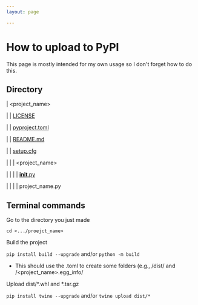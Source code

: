 ```yaml
---
layout: page

---
```


# How to upload to PyPI

This page is mostly intended for my own usage so I don't forget how to do this. 

## Directory

| <project_name>

| | [LICENSE](https://github.com/tulimid1/uploading2pypi/blob/main/LICENSE)

| | [pyproject.toml](https://github.com/tulimid1/uploading2pypi/blob/main/pyproject.toml)

| | [README.md](https://github.com/tulimid1/uploading2pypi/blob/main/README.md)

| | [setup.cfg](https://github.com/tulimid1/uploading2pypi/blob/main/setup.cfg)

| | | <project_name>

| | | | [__init__.py](https://github.com/tulimid1/uploading2pypi/blob/main/__init__.py)

| | | | project_name.py

## Terminal commands 

Go to the directory you just made

`cd <.../proejct_name>`

Build the project 

`pip install build --upgrade` and/or `python -m build`

* This should use the .toml to create some folders (e.g., /dist/ and /<project_name>.egg_info/

Upload dist/*.whl and *.tar.gz

`pip install twine --upgrade` and/or `twine upload dist/*`

